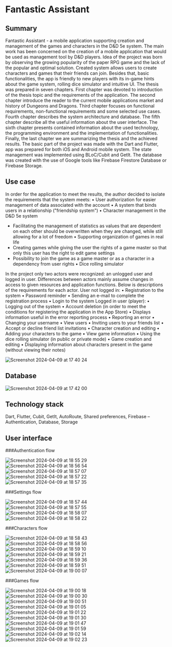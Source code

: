 # Fantastic Assistant

## Summary
Fantastic Assistant - a mobile application supporting creation and management of the games and characters in the D&D 5e system.
The main work has been concerned on the creation of a mobile application that would be used as management tool by D&D players. Idea of the project was born by observing the growing popularity of the paper RPG game and the lack of the popular and optimal solution. Created system allows users to create characters and games that their friends can join. Besides that, basic functionalities, the app is friendly to new players with its in-game hints about the game system, rolling dice simulator and intuitive UI.
The thesis was prepared in seven chapters. First chapter was devoted to introduction of the thesis topic and the requirements of the application. The second chapter introduce the reader to the current mobile applications market and history of Dungeons and Dragons. Third chapter focuses on functional requirements, non-functional requirements and some selected use cases. Fourth chapter describes the system architecture and database. The fifth chapter describe all the useful information about the user interface. The sixth chapter presents contained information about the used technology, the programming environment and the implementation of functionalities. Finally, the last chapter we are summarizing the thesis and the achieved results.
The basic part of the project was made with the Dart and Flutter, app was prepared for both iOS and Android mobile system. The state management was implemented using BLoC/Cubit and GetIt. The database was created with the use of Google tools like Firebase Firestore Database or Firebase Storage.

## Use case
In order for the application to meet the results, the author decided to isolate the requirements that the system meets:
• User authorization for easier management of data associated with the account
• A system that binds users in a relationship ("friendship system")
• Character management in the D&D 5e system
  - Facilitating the management of statistics as values ​​that are dependent on each other should be overwritten when they are changed, while still allowing for a lot of freedom
• Supporting organization of games in real life
  - Creating games while giving the user the rights of a game master so that only this user has the right to edit game settings
  - Possibility to join the game as a game master or as a character in a dependency from user rights
• Dice rolling simulator

In the project only two actors were recognized: an unlogged user and logged in user. Differences between actors mainly assume changes in access to given resources and application functions. Below is descriptions of the requirements for each actor.
User not logged in:
• Registration to the system
• Password reminder
• Sending an e-mail to complete the registration process
• Login to the system
Logged in user (player):
• Logging out of the system
• Account deletion (in order to meet the conditions for registering the application in the App Store)
• Displays information useful in the error reporting process
• Reporting an error
• Changing your username
• View users
• Inviting users to your friends list
• Accept or decline friend list invitations
• Character creation and editing
• Adding your characters to the game
• View game information
• Using the dice rolling simulator (in public or private mode)
• Game creation and editing
• Displaying information about characters present in the game (without viewing their notes)

![Screenshot 2024-04-09 at 17 40 24](https://github.com/KamilMicota42/Fantastic-Assistant/assets/85360923/e08cd698-e573-4d37-be36-c45e8afeaa8f)

## Database
![Screenshot 2024-04-09 at 17 42 00](https://github.com/KamilMicota42/Fantastic-Assistant/assets/85360923/9a803496-fccc-4d58-a614-a2dcb55371c5)

## Technology stack
Dart, Flutter, Cubit, GetIt, AutoRoute, Shared preferences, Firebase – Authentication, Database, Storage

## User interface
###Authentication flow

![Screenshot 2024-04-09 at 18 55 29](https://github.com/KamilMicota42/Fantastic-Assistant/assets/85360923/696ba39f-5263-4497-afe6-982927230f19)
![Screenshot 2024-04-09 at 18 56 54](https://github.com/KamilMicota42/Fantastic-Assistant/assets/85360923/91b74a7b-6a98-413b-8b80-13f1969b5c39)
![Screenshot 2024-04-09 at 18 57 07](https://github.com/KamilMicota42/Fantastic-Assistant/assets/85360923/4e2efe69-368c-4199-9737-2c4fd8b02bc4)
![Screenshot 2024-04-09 at 18 57 22](https://github.com/KamilMicota42/Fantastic-Assistant/assets/85360923/a044442a-f93b-4cd9-8c08-12a6d2d29c56)
![Screenshot 2024-04-09 at 18 57 35](https://github.com/KamilMicota42/Fantastic-Assistant/assets/85360923/63354d83-de0c-4e25-95e9-8329ef8d01e9)

###Settings flow

![Screenshot 2024-04-09 at 18 57 44](https://github.com/KamilMicota42/Fantastic-Assistant/assets/85360923/66b14eb1-9bf3-4c1d-92d4-ed41aec3d8c3)
![Screenshot 2024-04-09 at 18 57 55](https://github.com/KamilMicota42/Fantastic-Assistant/assets/85360923/2a3563f9-0c0e-4c11-85de-58468078b2a8)
![Screenshot 2024-04-09 at 18 58 07](https://github.com/KamilMicota42/Fantastic-Assistant/assets/85360923/8091c457-3581-4a04-a01e-e82afbd1bcda)
![Screenshot 2024-04-09 at 18 58 22](https://github.com/KamilMicota42/Fantastic-Assistant/assets/85360923/00e2726c-53db-4922-9130-a6297f61a7a5)

###Characters flow

![Screenshot 2024-04-09 at 18 58 43](https://github.com/KamilMicota42/Fantastic-Assistant/assets/85360923/6e6cc942-24f0-4f55-b065-136df93b3b9a)
![Screenshot 2024-04-09 at 18 58 56](https://github.com/KamilMicota42/Fantastic-Assistant/assets/85360923/ba6e3fa8-05ab-4f44-b059-ef8fb3f09d33)
![Screenshot 2024-04-09 at 18 59 10](https://github.com/KamilMicota42/Fantastic-Assistant/assets/85360923/cd0bfc12-77c7-4445-872a-259c70981dc1)
![Screenshot 2024-04-09 at 18 59 21](https://github.com/KamilMicota42/Fantastic-Assistant/assets/85360923/20e0b0de-60b8-40d8-9bff-2072ce4a20f7)
![Screenshot 2024-04-09 at 18 59 36](https://github.com/KamilMicota42/Fantastic-Assistant/assets/85360923/dc51fb23-1dd0-49fb-b701-1f58745147e5)
![Screenshot 2024-04-09 at 18 59 51](https://github.com/KamilMicota42/Fantastic-Assistant/assets/85360923/a25da44e-5512-462c-9144-c5fcaaa512a2)
![Screenshot 2024-04-09 at 19 00 07](https://github.com/KamilMicota42/Fantastic-Assistant/assets/85360923/0ca3a280-f0a6-4b63-a8ff-93b6531bf861)

###Games flow

![Screenshot 2024-04-09 at 19 00 18](https://github.com/KamilMicota42/Fantastic-Assistant/assets/85360923/8e6a6c0b-f0d7-4d93-9d41-97fa1585b323)
![Screenshot 2024-04-09 at 19 00 30](https://github.com/KamilMicota42/Fantastic-Assistant/assets/85360923/03352413-3f61-49be-a7a2-6d25d9ec08e2)
![Screenshot 2024-04-09 at 19 00 51](https://github.com/KamilMicota42/Fantastic-Assistant/assets/85360923/492934b5-2670-4395-94fa-25f871630c6c)
![Screenshot 2024-04-09 at 19 01 05](https://github.com/KamilMicota42/Fantastic-Assistant/assets/85360923/3007e22e-02f4-4177-aadf-90b6cc4a224c)
![Screenshot 2024-04-09 at 19 01 22](https://github.com/KamilMicota42/Fantastic-Assistant/assets/85360923/4b34e082-5b9a-4f3d-8755-0214b300e017)
![Screenshot 2024-04-09 at 19 01 30](https://github.com/KamilMicota42/Fantastic-Assistant/assets/85360923/ec8900cf-b83b-41fc-b43a-91a48736a7e5)
![Screenshot 2024-04-09 at 19 01 47](https://github.com/KamilMicota42/Fantastic-Assistant/assets/85360923/bcbb4a91-3d1f-49e4-8d16-f2ae65ca3a43)
![Screenshot 2024-04-09 at 19 01 59](https://github.com/KamilMicota42/Fantastic-Assistant/assets/85360923/be39acfa-1e3b-42a3-bd01-ac68ec49b83f)
![Screenshot 2024-04-09 at 19 02 14](https://github.com/KamilMicota42/Fantastic-Assistant/assets/85360923/c1cd83e2-0be5-4160-8e5b-371da45ed885)
![Screenshot 2024-04-09 at 19 02 23](https://github.com/KamilMicota42/Fantastic-Assistant/assets/85360923/2d3bd6c0-f847-48a5-a30b-8cbc6d4ea9a8)

